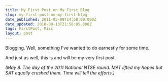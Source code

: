 ```yaml
---
title: My First Post on My First Blog
slug: my-first-post-on-my-first-blog
date_published: 2011-05-09T14:58:00.000Z
date_updated: 2018-08-13T21:58:05.000Z
tags: FirstPost, Misc
layout: post
---
```


Blogging. Well, something I've wanted to do earnestly for some time.

And just as well, this is and will be my very first post.

*(May 8. The day of the 2011 National NTSE round. MAT lifted my hopes but SAT equally crushed them. Time will tell the efforts.)*
